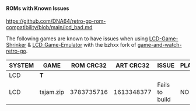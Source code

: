#### ROMs with Known Issues
https://github.com/DNA64/retro-go-rom-compatibility/blob/main/lcd_bad.md

The following games are known to have issues when using [LCD-Game-Shrinker](https://github.com/bzhxx/LCD-Game-Shrinker) & [LCD_Game-Emulator](https://github.com/bzhxx/LCD-Game-Emulator) with the bzhxx fork of [game-and-watch-retro-go](https://github.com/bzhxx/game-and-watch-retro-go).

|SYSTEM|GAME|ROM CRC32|ART CRC32|ISSUE|PLAYABLE
|-|-|-|-|-|-|
|LCD|**T**||||
|LCD|tsjam.zip|3783735716|1613348377|Fails to build|NO
